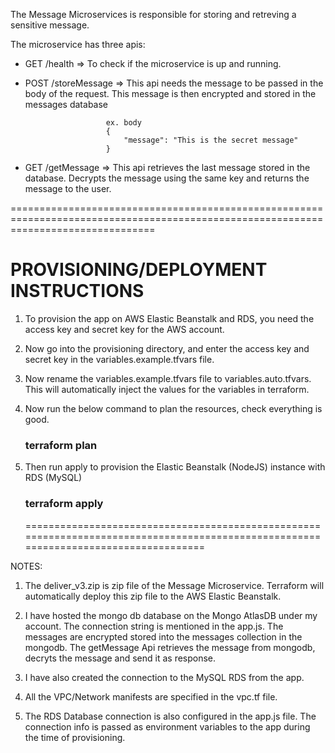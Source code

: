 The Message Microservices is responsible for storing and retreving a sensitive message. 

The microservice has three apis:

- GET /health => To check if the microservice is up and running.

- POST /storeMessage => This api needs the message to be passed in the body of the request. 
                        This message is then encrypted and stored in the messages database 

                        ex. body 
                        {
                            "message": "This is the secret message"
                        }

- GET /getMessage => This api retrieves the last message stored in the database. 
                     Decrypts the message using the same key and returns the message to the user. 



=====================================================================================================================================

<h1>PROVISIONING/DEPLOYMENT INSTRUCTIONS</h1>

1. To provision the app on AWS Elastic Beanstalk and RDS, you need the access key and secret key for the AWS account. 
2. Now go into the provisioning directory, and enter the access key and secret key in the variables.example.tfvars file. 
3. Now rename the variables.example.tfvars file to variables.auto.tfvars. This will automatically inject the values for the variables in terraform. 
4. Now run the below command to plan the resources, check everything is good. 
   <br><h3>terraform plan </br></h3>

5. Then run apply to provision the Elastic Beanstalk (NodeJS) instance with RDS (MySQL)
    <br><h3>terraform apply</br></h3>
=====================================================================================================================================



NOTES: 
1. The deliver_v3.zip is zip file of the Message Microservice. Terraform will automatically deploy this zip file to the AWS Elastic Beanstalk. 


2. I have hosted the mongo db database on the Mongo AtlasDB under my account. The connection string is mentioned in the app.js. 
   The messages are encrypted stored into the messages collection in the mongodb. The getMessage Api retrieves the message from mongodb, decryts the message and send it as response. 


3. I have also created the connection to the MySQL RDS from the app.

4. All the VPC/Network manifests are specified in the vpc.tf file.

5. The RDS Database connection is also configured in the app.js file. The connection info is passed as environment variables to the app during the time of provisioning.
